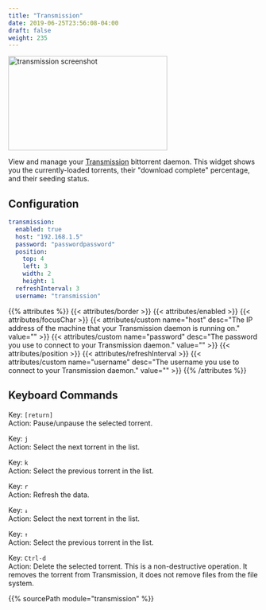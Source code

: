 ```yaml
---
title: "Transmission"
date: 2019-06-25T23:56:08-04:00
draft: false
weight: 235
---
```


<img class="screenshot" src="/imgs/modules/transmission.png" width="320" height="190" alt="transmission screenshot" />

View and manage your [Transmission](https://transmissionbt.com) bittorrent daemon. This widget shows you the currently-loaded 
torrents, their "download complete" percentage, and their seeding status.

## Configuration

```yaml
transmission:
  enabled: true
  host: "192.168.1.5"
  password: "passwordpassword"
  position:
    top: 4
    left: 3
    width: 2
    height: 1
  refreshInterval: 3
  username: "transmission"
```

{{% attributes %}}
  {{< attributes/border >}}
  {{< attributes/enabled >}}
  {{< attributes/focusChar >}}
  {{< attributes/custom name="host" desc="The IP address of the machine that your Transmission daemon is running on." value="" >}}
  {{< attributes/custom name="password" desc="The password you use to connect to your Transmission daemon." value="" >}}
  {{< attributes/position >}}
  {{< attributes/refreshInterval >}}
  {{< attributes/custom name="username" desc="The username you use to connect to your Transmission daemon." value="" >}}
{{% /attributes %}}

## Keyboard Commands

<span class="caption">Key:</span> `[return]` <br />
<span class="caption">Action:</span> Pause/unpause the selected torrent.

<span class="caption">Key:</span> `j` <br />
<span class="caption">Action:</span> Select the next torrent in the list.

<span class="caption">Key:</span> `k` <br />
<span class="caption">Action:</span> Select the previous torrent in the list.

<span class="caption">Key:</span> `r` <br />
<span class="caption">Action:</span> Refresh the data.

<span class="caption">Key:</span> `↓` <br />
<span class="caption">Action:</span> Select the next torrent in the list.

<span class="caption">Key:</span> `↑` <br />
<span class="caption">Action:</span> Select the previous torrent in the list.

<span class="caption">Key:</span> `Ctrl-d` <br />
<span class="caption">Action:</span> Delete the selected torrent. This is a non-destructive operation. It removes the torrent from Transmission, it does not remove files from the file system.

{{% sourcePath module="transmission" %}}